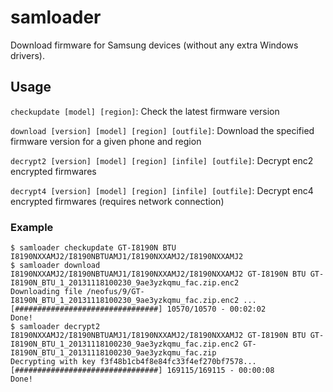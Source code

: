 # samloader
Download firmware for Samsung devices (without any extra Windows drivers).
## Usage
`checkupdate [model] [region]`: Check the latest firmware version

`download [version] [model] [region] [outfile]`: Download the specified firmware version for a given phone and region

`decrypt2 [version] [model] [region] [infile] [outfile]`: Decrypt enc2 encrypted firmwares

`decrypt4 [version] [model] [region] [infile] [outfile]`: Decrypt enc4 encrypted firmwares (requires network connection)
### Example
```
$ samloader checkupdate GT-I8190N BTU
I8190NXXAMJ2/I8190NBTUAMJ1/I8190NXXAMJ2/I8190NXXAMJ2
$ samloader download I8190NXXAMJ2/I8190NBTUAMJ1/I8190NXXAMJ2/I8190NXXAMJ2 GT-I8190N BTU GT-I8190N_BTU_1_20131118100230_9ae3yzkqmu_fac.zip.enc2
Downloading file /neofus/9/GT-I8190N_BTU_1_20131118100230_9ae3yzkqmu_fac.zip.enc2 ...
[################################] 10570/10570 - 00:02:02
Done!
$ samloader decrypt2 I8190NXXAMJ2/I8190NBTUAMJ1/I8190NXXAMJ2/I8190NXXAMJ2 GT-I8190N BTU GT-I8190N_BTU_1_20131118100230_9ae3yzkqmu_fac.zip.enc2 GT-I8190N_BTU_1_20131118100230_9ae3yzkqmu_fac.zip
Decrypting with key f3f48b1cb4f8e84fc33f4ef270bf7578...
[################################] 169115/169115 - 00:00:08
Done!
```
